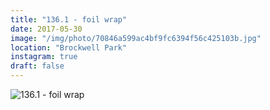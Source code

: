 ```yaml
---
title: "136.1 - foil wrap"
date: 2017-05-30
image: "/img/photo/70846a599ac4bf9fc6394f56c425103b.jpg"
location: "Brockwell Park"
instagram: true
draft: false
---
```


![136.1 - foil wrap](/img/photo/70846a599ac4bf9fc6394f56c425103b.jpg)
